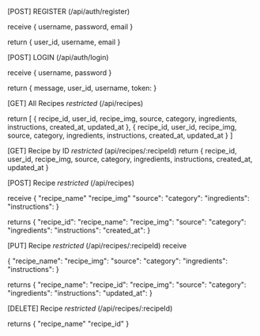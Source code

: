 [POST] REGISTER (/api/auth/register)

  receive
{
  username,
  password,
  email
}

return {
  user_id,
  username,
  email
}

[POST] LOGIN (/api/auth/login)

  receive
{
  username,
  password
}

return {
  message,
  user_id,
  username,
  token:
}

[GET] All Recipes *restricted* (/api/recipes)

return 
[
    {
       recipe_id,
       user_id,
       recipe_img,
       source,
       category,
       ingredients,
       instructions,
       created_at,
       updated_at
    },
    {
       recipe_id,
       user_id,
       recipe_img,
       source,
       category,
       ingredients,
       instructions,
       created_at,
       updated_at
    }
]

[GET] Recipe by ID *restricted* (api/recipes/:recipeId)
return
 {
   recipe_id,
   user_id,
   recipe_img,
   source,
   category,
   ingredients,
   instructions,
   created_at,
   updated_at
 }

[POST] Recipe *restricted* (/api/recipes)

receive 
{
    "recipe_name"
    "recipe_img"
    "source":
    "category": 
    "ingredients": 
    "instructions": 
}

returns
{
    "recipe_id":
    "recipe_name":
    "recipe_img": 
    "source": 
    "category": 
    "ingredients": 
    "instructions": 
    "created_at": 
}

[PUT] Recipe *restricted* (/api/recipes/:recipeId)
receive 

{
    "recipe_name":
    "recipe_img":
    "source":
    "category": 
    "ingredients": 
    "instructions": 
}

returns
{
    "recipe_name":
    "recipe_id":
    "recipe_img": 
    "source": 
    "category": 
    "ingredients": 
    "instructions": 
    "updated_at": 
}


[DELETE] Recipe *restricted* (/api/recipes/:recipeId)

returns
{
  "recipe_name"
  "recipe_id"
}